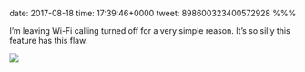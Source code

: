 date: 2017-08-18
time: 17:39:46+0000
tweet: 898600323400572928
%%%

I’m leaving Wi-Fi calling turned off for a very simple reason. It’s so silly this feature has this flaw.

![](DHh4OkPWsAAsKhu.jpg)
